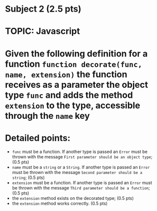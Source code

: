 # Subject 2 (2.5 pts)
# TOPIC: Javascript

# Given the following definition for a function `function decorate(func, name, extension)` the function receives as a parameter the object type `func` and adds the method `extension` to the type, accessible through the `name` key

# Detailed points:
- `func` must be a function. If another type is passed an `Error` must be thrown with the message `First parameter should be an object type`; (0.5 pts)
- `name` must be a `string` or a `String`. If another type is passed an `Error` must be thrown with the message `Second parameter should be a string`; (0.5 pts)
- `extension` must be a function. If another type is passed an `Error` must be thrown with the message `Third parameter should be a function`; (0.5 pts)
- the `extension` method exists on the decorated type; (0.5 pts)
- the `extension` method works correctly. (0.5 pts)